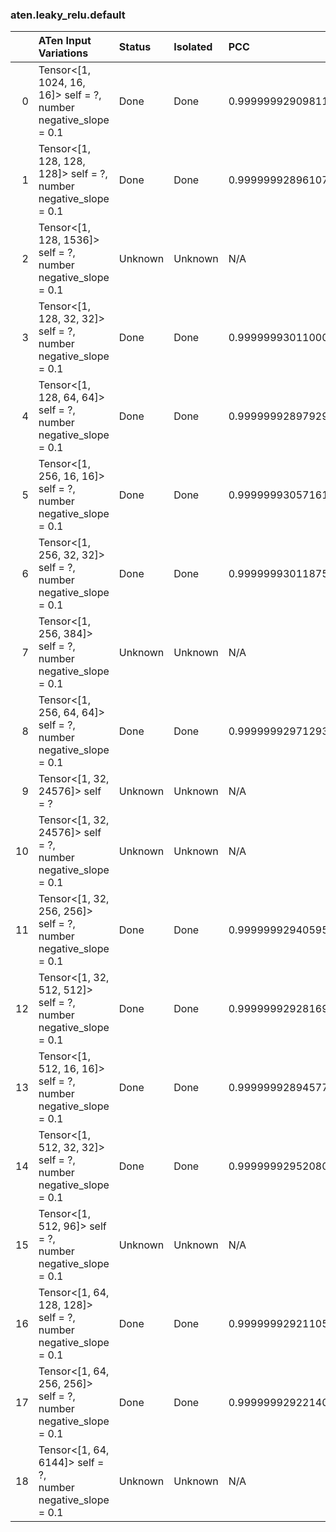### aten.leaky_relu.default
|    | ATen Input Variations                                               | Status   | Isolated   | PCC                | Host   |
|---:|:--------------------------------------------------------------------|:---------|:-----------|:-------------------|:-------|
|  0 | Tensor<[1, 1024, 16, 16]> self = ?,<br>number negative_slope = 0.1  | Done     | Done       | 0.99999992909811   | 0      |
|  1 | Tensor<[1, 128, 128, 128]> self = ?,<br>number negative_slope = 0.1 | Done     | Done       | 0.9999999289610718 | 0      |
|  2 | Tensor<[1, 128, 1536]> self = ?,<br>number negative_slope = 0.1     | Unknown  | Unknown    | N/A                | N/A    |
|  3 | Tensor<[1, 128, 32, 32]> self = ?,<br>number negative_slope = 0.1   | Done     | Done       | 0.9999999301100067 | 0      |
|  4 | Tensor<[1, 128, 64, 64]> self = ?,<br>number negative_slope = 0.1   | Done     | Done       | 0.9999999289792922 | 0      |
|  5 | Tensor<[1, 256, 16, 16]> self = ?,<br>number negative_slope = 0.1   | Done     | Done       | 0.9999999305716191 | 0      |
|  6 | Tensor<[1, 256, 32, 32]> self = ?,<br>number negative_slope = 0.1   | Done     | Done       | 0.9999999301187571 | 0      |
|  7 | Tensor<[1, 256, 384]> self = ?,<br>number negative_slope = 0.1      | Unknown  | Unknown    | N/A                | N/A    |
|  8 | Tensor<[1, 256, 64, 64]> self = ?,<br>number negative_slope = 0.1   | Done     | Done       | 0.999999929712932  | 0      |
|  9 | Tensor<[1, 32, 24576]> self = ?                                     | Unknown  | Unknown    | N/A                | N/A    |
| 10 | Tensor<[1, 32, 24576]> self = ?,<br>number negative_slope = 0.1     | Unknown  | Unknown    | N/A                | N/A    |
| 11 | Tensor<[1, 32, 256, 256]> self = ?,<br>number negative_slope = 0.1  | Done     | Done       | 0.9999999294059588 | 0      |
| 12 | Tensor<[1, 32, 512, 512]> self = ?,<br>number negative_slope = 0.1  | Done     | Done       | 0.9999999292816939 | 0      |
| 13 | Tensor<[1, 512, 16, 16]> self = ?,<br>number negative_slope = 0.1   | Done     | Done       | 0.9999999289457768 | 0      |
| 14 | Tensor<[1, 512, 32, 32]> self = ?,<br>number negative_slope = 0.1   | Done     | Done       | 0.999999929520804  | 0      |
| 15 | Tensor<[1, 512, 96]> self = ?,<br>number negative_slope = 0.1       | Unknown  | Unknown    | N/A                | N/A    |
| 16 | Tensor<[1, 64, 128, 128]> self = ?,<br>number negative_slope = 0.1  | Done     | Done       | 0.9999999292110526 | 0      |
| 17 | Tensor<[1, 64, 256, 256]> self = ?,<br>number negative_slope = 0.1  | Done     | Done       | 0.9999999292214019 | 0      |
| 18 | Tensor<[1, 64, 6144]> self = ?,<br>number negative_slope = 0.1      | Unknown  | Unknown    | N/A                | N/A    |

